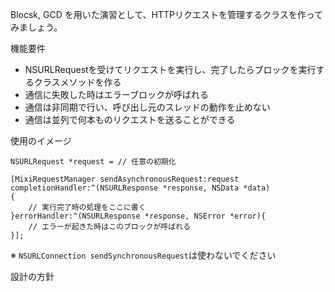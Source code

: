 Blocsk, GCD を用いた演習として、HTTPリクエストを管理するクラスを作ってみましょう。

機能要件
- NSURLRequestを受けてリクエストを実行し、完了したらブロックを実行するクラスメソッドを作る
- 通信に失敗した時はエラーブロックが呼ばれる
- 通信は非同期で行い、呼び出し元のスレッドの動作を止めない
- 通信は並列で何本ものリクエストを送ることができる


使用のイメージ

```
NSURLRequest *request = // 任意の初期化

[MixiRequestManager sendAsynchronousRequest:request completionHandler:^(NSURLResponse *response, NSData *data)     
{
    // 実行完了時の処理をここに書く
}errorHandler:^(NSURLResponse *response, NSError *error){
    // エラーが起きた時はこのブロックが呼ばれる
}];
```


※ `NSURLConnection sendSynchronousRequest`は使わないでください


設計の方針

